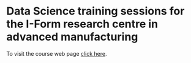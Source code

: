 # Data Science training sessions for the I-Form research centre in advanced manufacturing

To visit the course web page [click here](https://i-form.github.io/data-science-training/).
